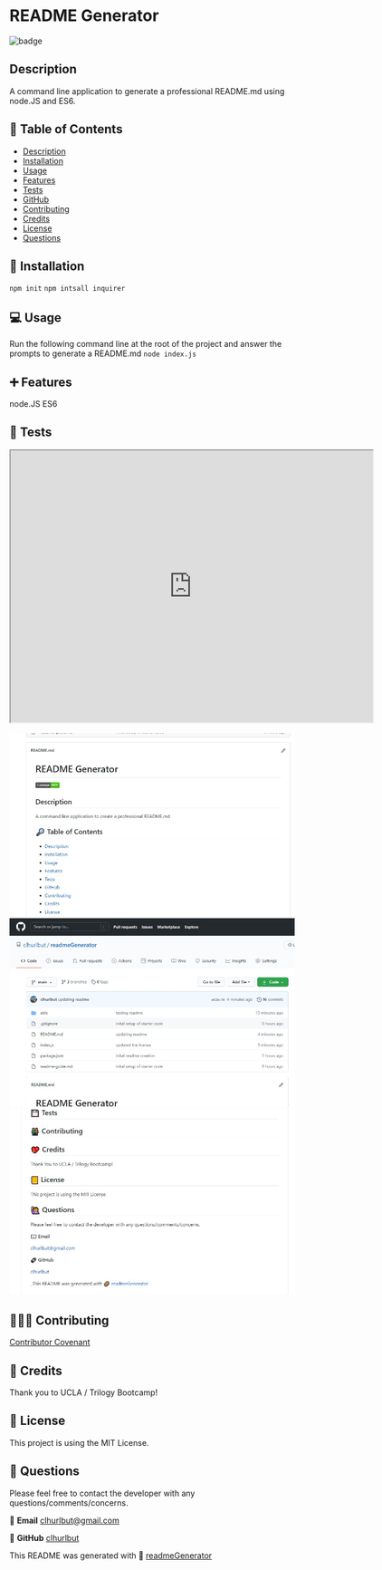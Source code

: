 # README Generator

  ![badge](https://img.shields.io/badge/License-MIT-brightgreen)

  ## Description
   A command line application to generate a professional README.md using node.JS and ES6.

  ## 🔎 Table of Contents
  - [Description](#Description)
  - [Installation](#Installation)
  - [Usage](#Usage)
  - [Features](#Features)
  - [Tests](#Tests)
  - [GitHub](#GitHub)
  - [Contributing](#Contributing)
  - [Credits](#Credits)
  - [License](#License)
  - [Questions](#Questions)

  ## 💽 Installation
   `npm init` 
   `npm intsall inquirer`
  
  ## 💻 Usage 
   Run the following command line at the root of the project and answer the prompts to generate a README.md
    `node index.js` 

  ## ➕ Features
   node.JS ES6

  ## 💾 Tests

  
 <iframe src="https://drive.google.com/file/d/1PDOumJT18RwH_XMtb2Jz9BcvVcwp01Bt/preview" width="640" height="480"></iframe>
  

![Screenshot of Deployed Gitpage](/srcs/imgs/readmeGeneratorScreenshot1.jpg)
![Screenshot of Deployed Gitpage](/srcs/imgs/readmeGeneratorScreenshot2.jpg)
![Screenshot of Deployed Gitpage](/srcs/imgs/readmeGeneratorScreenshot3.jpg)


  ## 🧑‍🤝‍🧑 Contributing
   [Contributor Covenant](https://www.contributor-covenant.org/)

  ## 💖 Credits
   Thank you to UCLA / Trilogy Bootcamp!

  ## 📒 License 
   This project is using the MIT License. 

  ## 🙋 Questions 
   Please feel free to contact the developer with any questions/comments/concerns. 
   
   📧 **Email**
   <clhurlbut@gmail.com>
   
   🔗 **GitHub** 
   [clhurlbut](https://github.com/clhurlbut)
   



  This README was generated with 🥔 [readmeGenerator](https://github.com/clhurlbut/readmeGenerator)  
  

